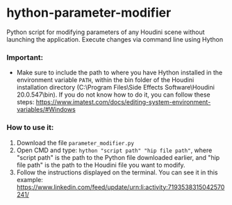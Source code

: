 # hython-parameter-modifier
Python script for modifying parameters of any Houdini scene without launching the application. Execute changes via command line using Hython

### Important: 
- Make sure to include the path to where you have Hython installed in the environment variable `PATH`, within the bin folder of the Houdini installation directory (C:\Program Files\Side Effects Software\Houdini 20.0.547\bin).
If you do not know how to do it, you can follow these steps: https://www.imatest.com/docs/editing-system-environment-variables/#Windows

### How to use it:
1. Download the file `parameter_modifier.py`
2. Open CMD and type: `hython "script path" "hip file path"`, where "script path" is the path to the Python file downloaded earlier, and "hip file path" is the path to the Houdini file you want to modify.
3. Follow the instructions displayed on the terminal. You can see it in this example: https://www.linkedin.com/feed/update/urn:li:activity:7193538315042570241/
